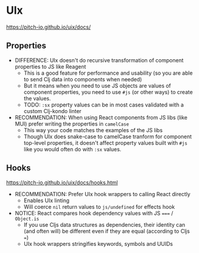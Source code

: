 # UIx

https://pitch-io.github.io/uix/docs/

## Properties

- DIFFERENCE: UIx doesn't do recursive transformation of component properties to JS like Reagent
  - This is a good feature for performance and usability (so you are able to send Clj data into components when needed)
  - But it means when you need to use JS objects are values of component properties, you need to use `#js` (or other ways) to
    create the values.
  - TODO: `:sx` property values can be in most cases validated with a custom Clj-kondo linter
- RECOMMENDATION: When using React components from JS libs (like MUI) prefer writing the properties
  in `camelCase`
  - This way your code matches the examples of the JS libs
  - Though UIx does snake-case to camelCase tranform for component top-level properties, it doesn't affect
    property values built with `#js` like you would often do with `:sx` values.

## Hooks

https://pitch-io.github.io/uix/docs/hooks.html

- RECOMMENDATION: Prefer UIx hook wrappers to calling React directly
  - Enables UIx linting
  - Will coerce `nil` return values to `js/undefined` for effects hook
- NOTICE: React compares hook dependency values with JS `===` / `Object.is`
  - If you use Cljs data structures as dependencies, their identity can (and often will) be different
    even if they are equal (according to Cljs `=`)
  - UIx hook wrappers stringifies keywords, symbols and UUIDs
